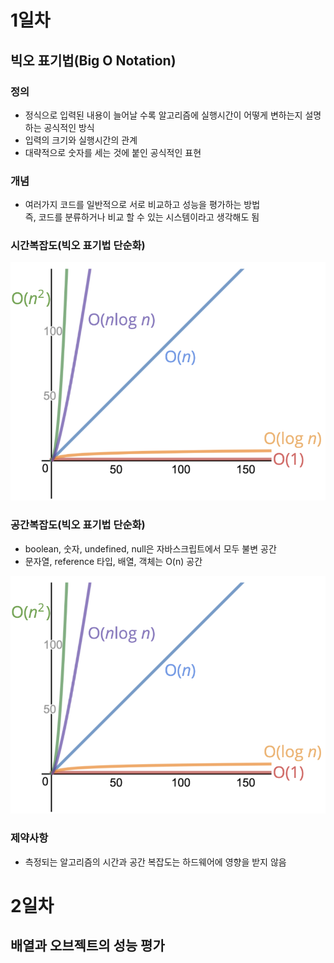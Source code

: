 # 1일차
## 빅오 표기법(Big O Notation)
### 정의
* 정식으로 입력된 내용이 늘어날 수록 알고리즘에 실행시간이 어떻게 변하는지 설명하는 공식적인 방식
* 입력의 크기와 실행시간의 관계
* 대략적으로 숫자를 세는 것에 붙인 공식적인 표현

### 개념
* 여러가지 코드를 일반적으로 서로 비교하고 성능을 평가하는 방법<br/>
즉, 코드를 분류하거나 비교 할 수 있는 시스템이라고 생각해도 됨

### 시간복잡도(빅오 표기법 단순화)
![Alt text](assets/Pasted-Graphic.png)

### 공간복잡도(빅오 표기법 단순화)
* boolean, 숫자, undefined, null은 자바스크립트에서 모두 불변 공간
* 문자열, reference 타입, 배열, 객체는 O(n) 공간

![Alt text](assets/Pasted-Graphic.png)

### 제약사항
* 측정되는 알고리즘의 시간과 공간 복잡도는 하드웨어에 영향을 받지 않음

# 2일차
## 배열과 오브젝트의 성능 평가